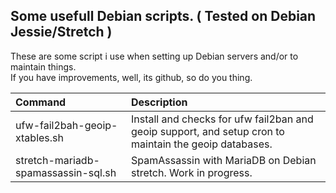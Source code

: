 ## Some usefull Debian scripts. ( Tested on Debian Jessie/Stretch )

These are some script i use when setting up Debian servers and/or to maintain things.  
If you have improvements, well, its github, so do you thing.

| Command | Description |
| :------- | :----------- |
| ufw-fail2bah-geoip-xtables.sh | Install and checks for ufw fail2ban and geoip support, and setup cron to maintain the geoip databases. |
| stretch-mariadb-spamassassin-sql.sh | SpamAssassin with MariaDB on Debian stretch. Work in progress. |